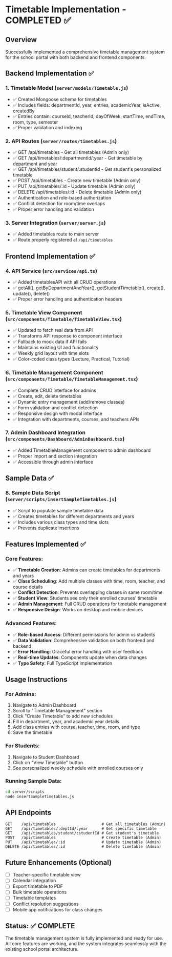 # Timetable Implementation - COMPLETED ✅

## Overview
Successfully implemented a comprehensive timetable management system for the school portal with both backend and frontend components.

## Backend Implementation ✅

### 1. Timetable Model (`server/models/Timetable.js`)
- ✅ Created Mongoose schema for timetables
- ✅ Includes fields: departmentId, year, entries, academicYear, isActive, createdBy
- ✅ Entries contain: courseId, teacherId, dayOfWeek, startTime, endTime, room, type, semester
- ✅ Proper validation and indexing

### 2. API Routes (`server/routes/timetables.js`)
- ✅ GET /api/timetables - Get all timetables (Admin only)
- ✅ GET /api/timetables/:departmentId/:year - Get timetable by department and year
- ✅ GET /api/timetables/student/:studentId - Get student's personalized timetable
- ✅ POST /api/timetables - Create new timetable (Admin only)
- ✅ PUT /api/timetables/:id - Update timetable (Admin only)
- ✅ DELETE /api/timetables/:id - Delete timetable (Admin only)
- ✅ Authentication and role-based authorization
- ✅ Conflict detection for room/time overlaps
- ✅ Proper error handling and validation

### 3. Server Integration (`server/server.js`)
- ✅ Added timetables route to main server
- ✅ Route properly registered at `/api/timetables`

## Frontend Implementation ✅

### 4. API Service (`src/services/api.ts`)
- ✅ Added timetablesAPI with all CRUD operations
- ✅ getAll(), getByDepartmentAndYear(), getStudentTimetable(), create(), update(), delete()
- ✅ Proper error handling and authentication headers

### 5. Timetable View Component (`src/components/Timetable/TimetableView.tsx`)
- ✅ Updated to fetch real data from API
- ✅ Transforms API response to component interface
- ✅ Fallback to mock data if API fails
- ✅ Maintains existing UI and functionality
- ✅ Weekly grid layout with time slots
- ✅ Color-coded class types (Lecture, Practical, Tutorial)

### 6. Timetable Management Component (`src/components/Timetable/TimetableManagement.tsx`)
- ✅ Complete CRUD interface for admins
- ✅ Create, edit, delete timetables
- ✅ Dynamic entry management (add/remove classes)
- ✅ Form validation and conflict detection
- ✅ Responsive design with modal interface
- ✅ Integration with departments, courses, and teachers APIs

### 7. Admin Dashboard Integration (`src/components/Dashboard/AdminDashboard.tsx`)
- ✅ Added TimetableManagement component to admin dashboard
- ✅ Proper import and section integration
- ✅ Accessible through admin interface

## Sample Data ✅

### 8. Sample Data Script (`server/scripts/insertSampleTimetables.js`)
- ✅ Script to populate sample timetable data
- ✅ Creates timetables for different departments and years
- ✅ Includes various class types and time slots
- ✅ Prevents duplicate insertions

## Features Implemented ✅

### Core Features:
- ✅ **Timetable Creation**: Admins can create timetables for departments and years
- ✅ **Class Scheduling**: Add multiple classes with time, room, teacher, and course details
- ✅ **Conflict Detection**: Prevents overlapping classes in same room/time
- ✅ **Student View**: Students see only their enrolled courses' timetable
- ✅ **Admin Management**: Full CRUD operations for timetable management
- ✅ **Responsive Design**: Works on desktop and mobile devices

### Advanced Features:
- ✅ **Role-based Access**: Different permissions for admin vs students
- ✅ **Data Validation**: Comprehensive validation on both frontend and backend
- ✅ **Error Handling**: Graceful error handling with user feedback
- ✅ **Real-time Updates**: Components update when data changes
- ✅ **Type Safety**: Full TypeScript implementation

## Usage Instructions

### For Admins:
1. Navigate to Admin Dashboard
2. Scroll to "Timetable Management" section
3. Click "Create Timetable" to add new schedules
4. Fill in department, year, and academic year details
5. Add class entries with course, teacher, time, room, and type
6. Save the timetable

### For Students:
1. Navigate to Student Dashboard
2. Click on "View Timetable" button
3. See personalized weekly schedule with enrolled courses only

### Running Sample Data:
```bash
cd server/scripts
node insertSampleTimetables.js
```

## API Endpoints

```
GET    /api/timetables                    # Get all timetables (Admin)
GET    /api/timetables/:deptId/:year      # Get specific timetable
GET    /api/timetables/student/:studentId # Get student's timetable
POST   /api/timetables                    # Create timetable (Admin)
PUT    /api/timetables/:id                # Update timetable (Admin)
DELETE /api/timetables/:id                # Delete timetable (Admin)
```

## Future Enhancements (Optional)

- [ ] Teacher-specific timetable view
- [ ] Calendar integration
- [ ] Export timetable to PDF
- [ ] Bulk timetable operations
- [ ] Timetable templates
- [ ] Conflict resolution suggestions
- [ ] Mobile app notifications for class changes

## Status: ✅ COMPLETE

The timetable management system is fully implemented and ready for use. All core features are working, and the system integrates seamlessly with the existing school portal architecture.
